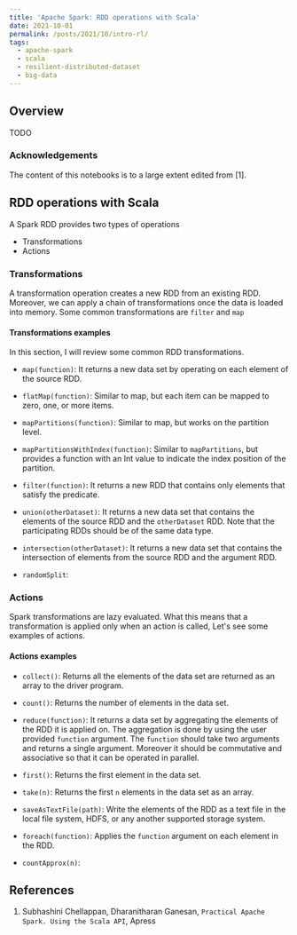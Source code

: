 ```yaml
---
title: 'Apache Spark: RDD operations with Scala'
date: 2021-10-01
permalink: /posts/2021/10/intro-rl/
tags:
  - apache-spark
  - scala
  - resilient-distributed-dataset
  - big-data
---
```


## Overview

TODO

### Acknowledgements

The content of this notebooks is to a large extent edited from [1].

## RDD operations with Scala

A Spark RDD provides two types of operations

- Transformations
- Actions

### Transformations

A transformation operation creates a new RDD from an existing RDD. Moreover, we can apply a chain of
transformations once the data is loaded into memory. Some common transformations are ```filter``` and ```map```

#### Transformations examples

In this section, I will review some common RDD transformations. 

- ```map(function)```: It returns a new data set by operating on each element of the source RDD.

- ```flatMap(function)```: Similar to map, but each item can be mapped to zero, one, or more items.

- ```mapPartitions(function)```: Similar to map, but works on the partition level.

- ```mapPartitionsWithIndex(function)```: Similar to ```mapPartitions```, but provides a function with an Int value to indicate the index position of the partition.

- ```filter(function)```: It returns a new RDD that contains only elements that satisfy the predicate.

- ```union(otherDataset)```: It returns a new data set that contains the elements of the source RDD and the ```otherDataset```  RDD. Note that the participating RDDs should be of the same data type.

- ```intersection(otherDataset)```: It returns a new data set that contains the intersection of elements from the source RDD and the argument RDD.

- ```randomSplit```:

### Actions

Spark transformations are lazy evaluated. What this means that a transformation is applied only when an action is called,
Let's see some examples of actions.


#### Actions examples

- ```collect()```: Returns all the elements of the data set are returned as an array to the driver program.

- ```count()```:  Returns the number of elements in the data set.

- ```reduce(function)```: It returns a data set by aggregating the elements of the RDD it is applied on. The aggregation is done by using  the user provided ```function``` argument. The ```function``` should take two arguments and returns a single argument. Moreover it should be commutative and associative so that it can be operated in parallel. 

- ```first()```: Returns the first element in the data set.

- ```take(n)```: Returns the first ```n``` elements in the data set as an array.

- ```saveAsTextFile(path)```: Write the elements of the RDD as a text file in the local file system, HDFS, or any another supported storage system.

- ```foreach(function)```: Applies the ```function``` argument on each element in the RDD.
- ```countApprox(n)```: 

## References

1. Subhashini Chellappan, Dharanitharan Ganesan, ```Practical Apache Spark. Using the Scala API```, Apress
